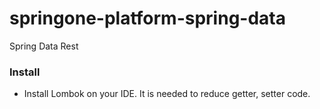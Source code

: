 # springone-platform-spring-data
Spring Data Rest

### Install
* Install Lombok on your IDE. It is needed to reduce getter, setter code.
